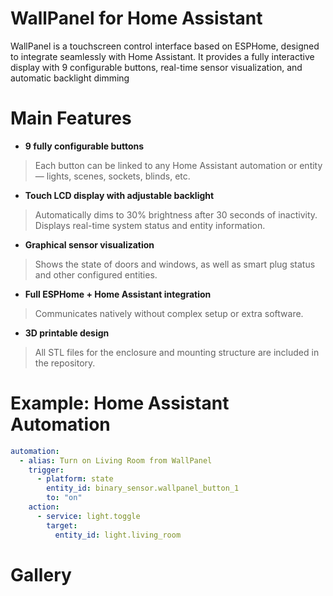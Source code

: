  # WallPanel for Home Assistant

WallPanel is a touchscreen control interface based on ESPHome, designed to integrate seamlessly with Home Assistant.
It provides a fully interactive display with 9 configurable buttons, real-time sensor visualization, and automatic backlight dimming

# Main Features

- **9 fully configurable buttons**
> Each button can be linked to any Home Assistant automation or entity — lights, scenes, sockets, blinds, etc.

- **Touch LCD display with adjustable backlight**

> Automatically dims to 30% brightness after 30 seconds of inactivity.
> Displays real-time system status and entity information.

- **Graphical sensor visualization**
> Shows the state of doors and windows, as well as smart plug status and other configured entities.

- **Full ESPHome + Home Assistant integration**
> Communicates natively without complex setup or extra software.

- **3D printable design**
> All STL files for the enclosure and mounting structure are included in the repository.

# Example: Home Assistant Automation
```yaml
automation:
  - alias: Turn on Living Room from WallPanel
    trigger:
      - platform: state
        entity_id: binary_sensor.wallpanel_button_1
        to: "on"
    action:
      - service: light.toggle
        target:
          entity_id: light.living_room
```

# Gallery


